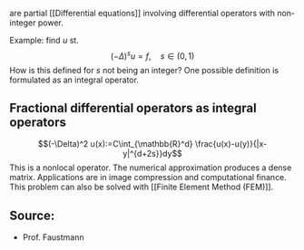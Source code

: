 are partial [[Differential equations]] involving differential operators with non-integer power.

Example: find $u$ st.
$$(-\Delta)^s u = f, \quad s\in(0,1)$$
How is this defined for $s$ not being an integer?
One possible definition is formulated as an integral operator.


## Fractional differential operators as integral operators
$$(-\Delta)^2 u(x):=C\int_{\mathbb{R}^d} \frac{u(x)-u(y)}{|x-y|^{d+2s}}dy$$
This is a nonlocal operator. The numerical approximation produces a dense matrix. Applications are in image compression and computational finance.
This problem can also be solved with [[Finite Element Method (FEM)]].


## Source:
- Prof. Faustmann
